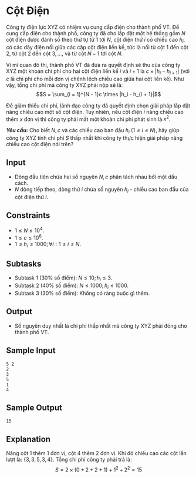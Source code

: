 # Cột Điện

Công ty điện lực XYZ có nhiệm vụ cung cấp điện cho thành phố VT. Để cung cấp điện cho thành phố, công ty đã cho lắp đặt một hệ thống gồm $N$ cột điện được đánh số theo thứ tự từ $1$ tới $N,$ cột điện thứ $i$ có chiều cao $h_i,$ có các dây điện nối giữa các cặp cột điện liền kề, tức là nối từ cột $1$ đến cột $2,$ từ cột $2$ đến cột $3,...,$ và từ cột $N - 1$ tới cột $N$.

Vì mĩ quan đô thị, thành phố VT đã đưa ra quyết định sẽ thu của công ty XYZ một khoản chi phí cho hai cột điện liền kề $i$ và $i + 1$ là $c\times |h_i - h_{i + 1}|$ (với $c$ là chi phí cho mỗi đơn vị chênh lệch chiều cao giữa hai cột liền kề). Như vậy, tổng chi phí mà công ty XYZ phải nộp sẽ là:
$$S = \sum_{i = 1}^{N - 1}c \times |h_i - h_{i + 1}|$$

Để giảm thiểu chi phí, lãnh đạo công ty đã quyết định chọn giải pháp lắp đặt nâng chiều cao một số cột điện. Tuy nhiên, nếu cột điện $i$ nâng chiều cao thêm $x$ đơn vị thì công ty phải mất một khoản chi phí phát sinh là $x^2$.

***Yêu cầu:*** Cho biết $N, c$ và các chiều cao ban đầu $h_i \ (1 \le i \le N),$ hãy giúp công ty XYZ tính chi phí $S$ thấp nhất khi công ty thực hiện giải pháp nâng chiều cao cột điện nói trên?

## Input

- Dòng đầu tiên chứa hai số nguyên $N, c$ phân tách nhau bởi một dấu cách.
- $N$ dòng tiếp theo, dòng thứ $i$ chứa số nguyên $h_i$ - chiều cao ban đầu của cột điện thứ $i$.

## Constraints

- $1 \le N\le 10^4$.
- $1 \le c \le 10^6$.
- $1 \le h_i \le 1000; \forall i: 1 \le i \le N$.

## Subtasks

- Subtask $1$ ($30\%$ số điểm): $N \le 10; h_i \le 3$.
- Subtask $2$ ($40\%$ số điểm): $N \le 1000; h_i \le 1000$.
- Subtask $3$ ($30\%$ số điểm): Không có ràng buộc gì thêm.

## Output

- Số nguyên duy nhất là chi phí thấp nhất mà công ty XYZ phải đóng cho thành phố VT.

## Sample Input

```
5 2
2
3
5
1
4
```

## Sample Output

```
15
```

## Explanation

Nâng cột $1$ thêm $1$ đơn vị, cột $4$ thêm $2$ đơn vị. Khi đó chiều cao các cột lần lượt là: $\{3, 3, 5, 3, 4\}$. Tổng chi phí công ty phải trả là: 
$$S = 2 \times (0 + 2 + 2 + 1) + 1^2 + 2^2 = 15$$


